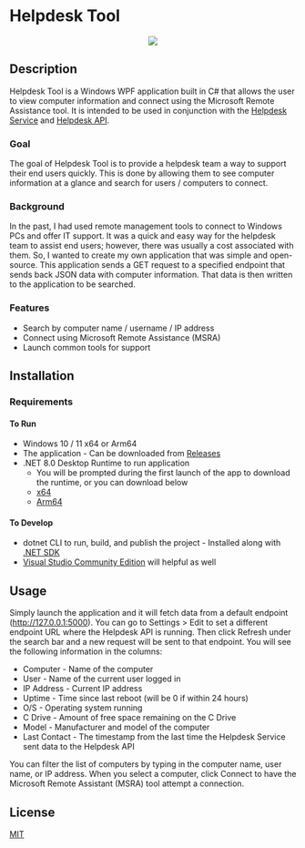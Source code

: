 # Helpdesk Tool

<p align="center">
   <img src="https://github.com/user-attachments/assets/23572e2a-75b5-4562-9493-ab95ea64076b" />
</p>

## Description

Helpdesk Tool is a Windows WPF application built in C# that allows the user to view computer information and connect using the Microsoft Remote Assistance tool. It is intended to be used in conjunction with the [Helpdesk Service](https://github.com/hdlane/helpdesk-service) and [Helpdesk API](https://github.com/hdlane/helpdesk-api).

### Goal

The goal of Helpdesk Tool is to provide a helpdesk team a way to support their end users quickly. This is done by allowing them to see computer information at a glance and search for users / computers to connect.

### Background

In the past, I had used remote management tools to connect to Windows PCs and offer IT support. It was a quick and easy way for the helpdesk team to assist end users; however, there was usually a cost associated with them. So, I wanted to create my own application that was simple and open-source. This application sends a GET request to a specified endpoint that sends back JSON data with computer information. That data is then written to the application to be searched.

### Features

* Search by computer name / username / IP address
* Connect using Microsoft Remote Assistance (MSRA)
* Launch common tools for support

## Installation

### Requirements

#### To Run

* Windows 10 / 11 x64 or Arm64
* The application - Can be downloaded from [Releases](https://github.com/hdlane/helpdesk-tool/releases)
* .NET 8.0 Desktop Runtime to run application
    * You will be prompted during the first launch of the app to download the runtime, or you can download below
    * [x64](https://dotnet.microsoft.com/en-us/download/dotnet/thank-you/runtime-desktop-8.0.8-windows-x64-installer?cid=getdotnetcore)
    * [Arm64](https://dotnet.microsoft.com/en-us/download/dotnet/thank-you/runtime-desktop-8.0.8-windows-arm64-installer?cid=getdotnetcore)

#### To Develop

* dotnet CLI to run, build, and publish the project - Installed along with [.NET SDK](https://learn.microsoft.com/en-us/dotnet/core/install/windows)
* [Visual Studio Community Edition](https://visualstudio.microsoft.com/vs/community/) will helpful as well

## Usage

Simply launch the application and it will fetch data from a default endpoint (http://127.0.0.1:5000). You can go to Settings > Edit to set a different endpoint URL where the Helpdesk API is running. Then click Refresh under the search bar and a new request will be sent to that endpoint. You will see the following information in the columns:

* Computer - Name of the computer
* User - Name of the current user logged in
* IP Address - Current IP address
* Uptime - Time since last reboot (will be 0 if within 24 hours)
* O/S - Operating system running
* C Drive - Amount of free space remaining on the C Drive
* Model - Manufacturer and model of the computer
* Last Contact - The timestamp from the last time the Helpdesk Service sent data to the Helpdesk API

You can filter the list of computers by typing in the computer name, user name, or IP address. When you select a computer, click Connect to have the Microsoft Remote Assistant (MSRA) tool attempt a connection.

## License

[MIT](https://choosealicense.com/licenses/mit/)
